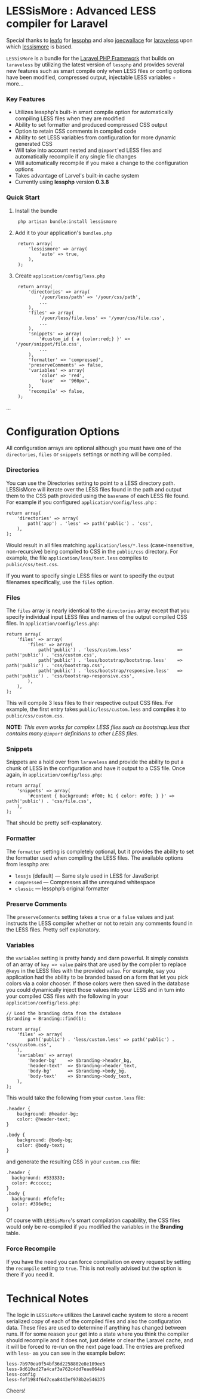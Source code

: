 # LESSisMore : Advanced LESS compiler for Laravel

Special thanks to [leafo](https://github.com/leafo) for [lessphp](https://github.com/leafo/lessphp) and also [joecwallace](https://github.com/joecwallace) for [laraveless](https://github.com/joecwallace/lessphp-laravel) upon which [lessismore](https://github.com/rhukster/Laravel-LESSisMore) is based.

`LESSisMore` is a bundle for the [Laravel PHP Framework](http://laravel.com/) that builds on `laraveless` by utilizing the latest version of `lessphp` and provides several new features such as smart compile only when LESS files or config options have been modified, compressed output, injectable LESS variables + more...

### Key Features

* Utilizes lessphp's built-in smart compile option for automatically compiling LESS files when they are modified
* Ability to set formatter and produced compressed CSS output
* Option to retain CSS comments in compiled code
* Ability to set LESS variables from configuration for more dynamic generated CSS
* Will take into account nested and `@import`'ed LESS files and automatically recompile if any single file changes
* Will automatically recompile if you make a change to the configuration options
* Takes advantage of Larvel's built-in cache system
* Currently using **lessphp** version **0.3.8**

### Quick Start

1. Install the bundle

        php artisan bundle:install lessismore

1. Add it to your application's `bundles.php`

        return array(
            'lessismore' => array(
            	'auto' => true,
            ),
        );

1. Create `application/config/less.php`

        return array(
            'directories' => array(
                '/your/less/path' => '/your/css/path',
                ...
            ),
            'files' => array(
            	'/your/less/file.less' => '/your/css/file.css',
                ...
            ),
            'snippets' => array(
            	'#custom_id { a {color:red;} }' => '/your/snippet/file.css',
                ...
            ),
            'formatter' => 'compressed',
    		'preserveComments' => false,
		    'variables' => array(
		    	'color' => 'red',
		    	'base' 	=> '960px',
		    ),
		    'recompile' => false,
		);

...

# Configuration Options

All configuration arrays are optional although you must have one of the `directories`, `files` or `snippets` settings or nothing will be compiled.

### Directories

You can use the Directories setting to point to a LESS directory path.  LESSisMore will iterate over the LESS files found in the path and output them to the CSS path provided using the `basename` of each LESS file found. For example if you configured `application/config/less.php` :

    return array(
    	'directories' => array(
    		path('app') . 'less' => path('public') . 'css',
    	),
    );

Would result in all files matching `application/less/*.less` (case-insensitive, non-recursive) being compiled to CSS in the `public/css` directory. For example, the file `application/less/test.less` compiles to `public/css/test.css`.

If you want to specify single LESS files or want to specify the output filenames specifically, use the `files` option.

### Files

The `files` array is nearly identical to the `directories` array except that you specify individual input LESS files and names of the output compiled CSS files. In `application/config/less.php`:

    return array(
    	'files' => array(
    		'files' => array(
		        path('public') . 'less/custom.less' 				=> path('public') . 'css/custom.css',
		        path('public') . 'less/bootstrap/bootstrap.less' 	=> path('public') . 'css/bootstrap.css',
		        path('public') . 'less/bootstrap/responsive.less' 	=> path('public') . 'css/bootstrap-responsive.css',
		    ),
    	),
    );

This will compile 3 less files to their respective output CSS files.  For example, the first entry takes `public/less/custom.less` and compiles it to `public/css/custom.css`.

**NOTE:** *This even works for complex LESS files such as bootstrap.less that contains many `@import` definitions to other LESS files.*

### Snippets

Snippets are a hold over from `laraveless` and provide the ability to put a chunk of LESS in the configuration and have it output to a CSS file. Once again, in `application/config/less.php`:

    return array(
    	'snippets' => array(
    		'#content { background: #f00; h1 { color: #0f0; } }' => path('public') . 'css/file.css',
    	),
    );

That should be pretty self-explanatory.

### Formatter

The `formatter` setting is completely optional, but it provides the ability to set the formatter used when compiling the LESS files.  The available options from lessphp are:

* `lessjs` (default) — Same style used in LESS for JavaScript
* `compressed` — Compresses all the unrequired whitespace
* `classic` — lessphp’s original formatter

### Preserve Comments

The `preserveComments` setting takes a `true` or a `false` values and just instructs the LESS compiler whether or not to retain any comments found in the LESS files. Pretty self explanatory.

### Variables

the `variables` setting is pretty handy and darn powerful.  It simply consists of an array of `key => value` pairs that are used by the compiler to replace `@keys` in the LESS files with the provided `value`.  For example, say you application had the ability to be branded based on a form that let you pick colors via a color chooser.  If those colors were then saved in the database you could dynamically inject those values into your LESS and in turn into your compiled CSS files with the following in your `application/config/less.php`:

	// Load the branding data from the database
	$branding = Branding::find(1);

	return array(
	    'files' => array(
	        path('public') . 'less/custom.less' => path('public') . 'css/custom.css',
	    ),
	    'variables' => array(
	    	'header-bg'    => $branding->header_bg,
	    	'header-text'  => $branding->header_text,
	        'body-bg'      => $branding->body_bg,
	        'body-text'    => $branding->body_text,
	    ),
	);

This would take the following from your `custom.less` file:

	.header {
		background: @header-bg;
		color: @header-text;
	}

	.body {
		background: @body-bg;
		color: @body-text;
	}

and generate the resulting CSS in your `custom.css` file:

	.header {
	  background: #333333;
	  color: #cccccc;
	}
	.body {
	  background: #fefefe;
	  color: #396e9c;
	}

Of course with `LESSisMore`'s smart compilation capability, the CSS files would only be re-compiled if you modified the variables in the **Branding** table.

### Force Recompile

If you have the need you can force compilation on every request by setting the `recompile` setting to `true`.  This is not really advised but the option is there if you need it.

# Technical Notes

The logic in `LESSisMore` utilizes the Laravel cache system to store a recent serialized copy of each of the compiled files and also the configuration data.  These files are used to determine if anything has changed between runs.  If for some reason your get into a state where you think the compiler should recompile and it does not, just delete or clear the Laravel cache, and it will be forced to re-run on the next page load. The entries are prefixed with `less-` as you can see in the example below:

	less-7b970ea0f54bf36d2258802e8e109ee5
	less-9d610ad27a4caf3a762c4dd7eae064a8
	less-config
	less-fef1984f647cea8443ef978b2e546375

Cheers!
